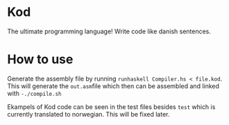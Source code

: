 # Kod
The ultimate programming language! Write code like danish sentences.

# How to use
Generate the assembly file by running `runhaskell Compiler.hs < file.kod`.
This will generate the `out.asm`file which then can be assembled and linked with `-./compile.sh`

Ekampels of Kod code can be seen in the test files besides `test` which is currently translated
to norwegian. This will be fixed later.
